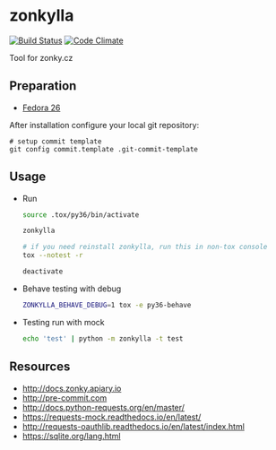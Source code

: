 zonkylla
========

[![Build Status](https://travis-ci.org/zonkylla/zonkylla.svg?branch=master)](https://travis-ci.org/zonkylla/zonkylla) [![Code Climate](https://codeclimate.com/github/zonkylla/zonkylla/badges/gpa.svg)](https://codeclimate.com/github/zonkylla/zonkylla)

Tool for zonky.cz

Preparation
-----------

-   [Fedora 26](doc/prepare_f26.md)

After installation configure your local git repository:

    # setup commit template
    git config commit.template .git-commit-template

Usage
-----

-   Run

    ``` bash
    source .tox/py36/bin/activate

    zonkylla

    # if you need reinstall zonkylla, run this in non-tox console
    tox --notest -r

    deactivate
    ```

-   Behave testing with debug

    ``` bash
    ZONKYLLA_BEHAVE_DEBUG=1 tox -e py36-behave
    ```

-   Testing run with mock

    ``` bash
    echo 'test' | python -m zonkylla -t test
    ```

Resources
---------

-   <http://docs.zonky.apiary.io>
-   <http://pre-commit.com>
-   <http://docs.python-requests.org/en/master/>
-   <https://requests-mock.readthedocs.io/en/latest/>
-   <http://requests-oauthlib.readthedocs.io/en/latest/index.html>
-   <https://sqlite.org/lang.html>
